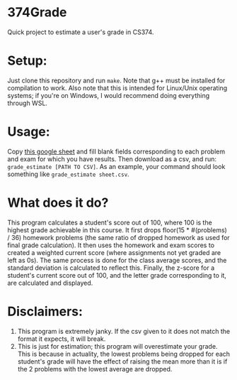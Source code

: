 # 374Grade
Quick project to estimate a user's grade in CS374.
# Setup:
Just clone this repository and run ``make``. Note that g++ must be installed for compilation to work. Also note that this is intended for Linux/Unix operating systems; if you're on Windows, I would recommend doing everything through WSL.
# Usage:
Copy [this google sheet](https://docs.google.com/spreadsheets/d/1_PtzEK_XwiY1K-ACZt27hoABpbF_mqrT8T4HYsznTqU/edit?usp=sharing) and fill blank fields corresponding to each problem and exam for which you have results. Then download as a csv, and run:
``grade_estimate [PATH TO CSV]``. As an example, your command should look something like ``grade_estimate sheet.csv``.
# What does it do?
This program calculates a student's score out of 100, where 100 is the highest grade achievable in this course. It first drops floor(15 * #(problems) / 36) homework problems (the same ratio of dropped homework as used for final grade calculation). It then uses the homework and exam scores to created a weighted current score (where assignments not yet graded are left as 0s). The same process is done for the class average scores, and the standard deviation is calculated to reflect this. Finally, the z-score for a student's current score out of 100, and the letter grade corresponding to it, are calculated and displayed.
# Disclaimers:
1. This program is extremely janky. If the csv given to it does not match the format it expects, it will break.
2. This is just for estimation; this program will overestimate your grade. This is because in actuality, the lowest problems being dropped for each student's grade will have the effect of raising the mean more than it is if the 2 problems with the lowest average are dropped.
